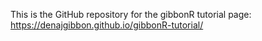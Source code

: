 This is the GitHub repository for the gibbonR tutorial page: https://denajgibbon.github.io/gibbonR-tutorial/
